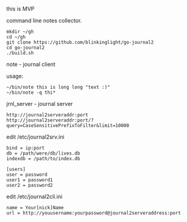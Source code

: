 this is MVP

command line notes collector.

```
mkdir ~/gh
cd ~/gh
git clone https://github.com/blinkinglight/go-journal2
cd go-journal2
./build.sh
```

note - journal client

usage:
```
~/bin/note this is long long "text :)"
~/bin/note -q thi*
```

jrnl_server - journal server

```
http://journal2serveraddr:port
http://journal2serveraddr:port/?query=CaseSensitivePrefixToFilter&limit=10000
```

edit /etc/journal2srv.ini 

```
bind = ip:port
db = /path/were/db/lives.db
indexdb = /path/to/index.db

[users]
user = password 
user1 = password1
user2 = password2
```

edit /etc/journal2cli.ini

```
name = Your[nick]Name
url = http://youusername:yourpassword@journal2serveraddress:port
```
